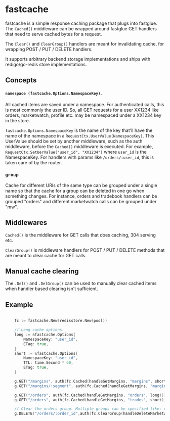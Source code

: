 # fastcache

fastcache is a simple response caching package that plugs into fastglue. The
`Cached()` middleware can be wrapped around fastglue GET handlers that need to serve
cached bytes for a request.

The `Clear()` and `ClearGroup()` handlers are meant for invalidating cache, for
wrapping POST / PUT / DELETE handlers.

It supports arbitrary backend storage implementations and ships with redigo/go-redis store implementations.

## Concepts
#### `namespace (fastcache.Options.NamespaceKey)`.

All cached items are saved under a namespace. For authenticated calls, this is most commonly the user ID. So, all GET requests for a user XX1234 like orders, marketwatch, profile etc. may be namespaced under a XX1234 key in the store.

`fastcache.Options.NamespaceKey` is the name of the key that'll have the name of the namespace in a `RequestCtx.UserValue(NamespaceKey)`. This UserValue should be set by another middleware, such as the auth middleware, before the `Cached()` middleware is executed. For example, `RequestCtx.SetUerValue("user_id", "XX1234")` where `user_id` is the NamespaceKey. For handlers with params like `/orders/:user_id`, this is taken care of by the router.

### `group`
Cache for different URIs of the same type can be grouped under a single name so that the cache for a group can be deleted in one go when something changes. For instance, orders and tradebook handlers can be grouped "orders" and different marketwatch calls can be grouped under "mw".

## Middlewares
`Cached()` is the middleware for GET calls that does caching, 304 serving etc.

`ClearGroup()` is middleware handlers for POST / PUT / DELETE methods that are meant to clear cache for GET calls.

## Manual cache clearing
The `.Del()` and `.DelGroup()` can be used to manually clear cached items when handler based clearing isn't sufficient.

## Example

```go

    fc := fastcache.New(redisstore.New(pool))

    // Long cache options.
    long := &fastcache.Options{
        NamespaceKey: "user_id",
        ETag: true,
    }
    short := &fastcache.Options{
        NamespaceKey: "user_id",
        TTL: time.Second * 60,
        ETag: true,
    }

    g.GET("/margins", auth(fc.Cached(handleGetMargins, "margins", short)))
    g.GET("/margins/:segment", auth(fc.Cached(handleGetMargins, "margins", short)))

    g.GET("/orders", auth(fc.Cached(handleGetMargins, "orders", long)))
    g.GET("/orders", auth(fc.Cached(handleGetMargins, "trades", short)))

    // Clear the orders group. Multiple groups can be specified like: orders, positions ...
    g.DELETE("/orders/:order_id",auth(fc.ClearGroup(handleDeleteMarketwatchItems, short, "orders")))

```
